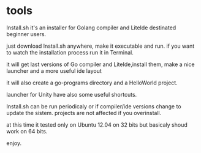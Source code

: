 tools
=====

Install.sh it's an installer for Golang compiler and LiteIde destinated beginner users.

just download Install.sh anywhere, make it executable and run. if you want to watch the installation process run it in Terminal.

it will get last versions of Go compiler and LiteIde,install them, make a nice launcher and a more useful ide layout

it will also create a go-programs directory and a HelloWorld project.

launcher for Unity have also some useful shortcuts.

Install.sh can be run periodicaly or if compiler/ide versions change to update the sistem. projects are not affected if you overinstall.

at this time it tested only on Ubuntu 12.04 on 32 bits but basicaly shoud work on 64 bits.

enjoy.
